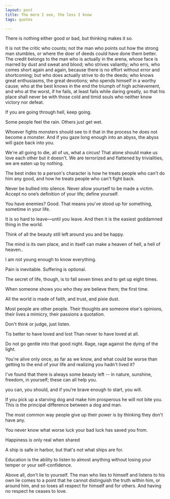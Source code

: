 ```yaml
---
layout: post
title: The more I see, the less I know
tags: quotes 

---
```

There is nothing either good or bad, but thinking makes it so.



It is not the critic who counts; not the man who points out how the strong man stumbles, or where the doer of deeds could have done them better. The credit belongs to the man who is actually in the arena, whose face is marred by dust and sweat and blood; who strives valiantly; who errs, who comes short again and again, because there is no effort without error and shortcoming; but who does actually strive to do the deeds; who knows great enthusiasms, the great devotions; who spends himself in a worthy cause; who at the best knows in the end the triumph of high achievement, and who at the worst, if he fails, at least fails while daring greatly, so that his place shall never be with those cold and timid souls who neither know victory nor defeat.

If you are going through hell, keep going.

Some people feel the rain. Others just get wet.

Whoever fights monsters should see to it that in the process he does not become a monster. And if you gaze long enough into an abyss, the abyss will gaze back into you.

We're all going to die, all of us, what a circus! That alone should make us love each other but it doesn't. We are terrorized and flattened by trivialities, we are eaten up by nothing.

The best index to a person's character is how he treats people who can't do him any good, and how he treats people who can't fight back.

Never be bullied into silence. Never allow yourself to be made a victim. Accept no one’s definition of your life; define yourself.

You have enemies? Good. That means you've stood up for something, sometime in your life.

It is so hard to leave—until you leave. And then it is the easiest goddamned thing in the world.

Think of all the beauty still left around you and be happy.

The mind is its own place, and in itself can make a heaven of hell, a hell of heaven..

I am not young enough to know everything.

Pain is inevitable. Suffering is optional.

The secret of life, though, is to fall seven times and to get up eight times.

When someone shows you who they are believe them; the first time.

All the world is made of faith, and trust, and pixie dust.

Most people are other people. Their thoughts are someone else's opinions, their lives a mimicry, their passions a quotation.

Don't think or judge, just listen.

Tis better to have loved and lost
Than never to have loved at all.


Do not go gentle into that good night.
Rage, rage against the dying of the light.


You're alive only once, as far as we know, and what could be worse than getting to the end of your life and realizing you hadn't lived it?

I've found that there is always some beauty left -- in nature, sunshine, freedom, in yourself; these can all help you.

you can, you should, and if you’re brave enough to start, you will.


If you pick up a starving dog and make him prosperous he will not bite you. This is the principal difference between a dog and man.

The most common way people give up their power is by thinking they don't have any.

You never know what worse luck your bad luck has saved you from.


Happiness is only real when shared

A ship is safe in harbor, but that's not what ships are for.

Education is the ability to listen to almost anything without losing your temper or your self-confidence.



Above all, don't lie to yourself. The man who lies to himself and listens to his own lie comes to a point that he cannot distinguish the truth within him, or around him, and so loses all respect for himself and for others. And having no respect he ceases to love.